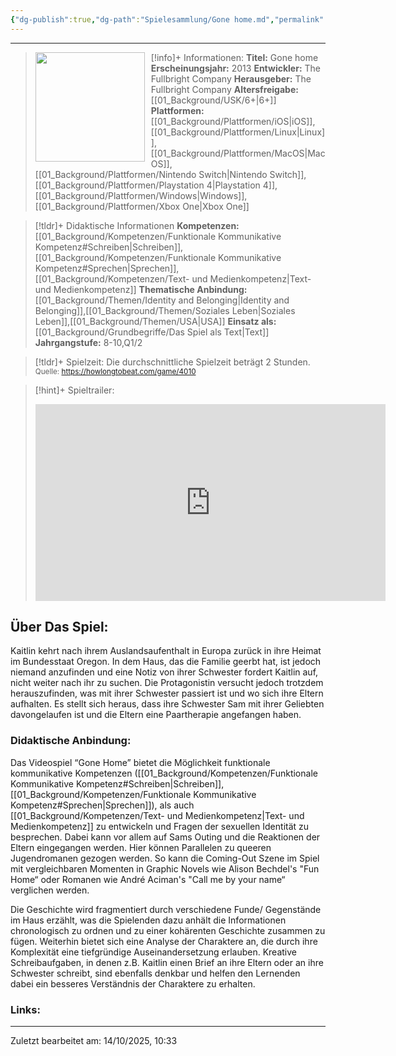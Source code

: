 ```yaml
---
{"dg-publish":true,"dg-path":"Spielesammlung/Gone home.md","permalink":"/spielesammlung/gone-home/","noteIcon":"1"}
---
```


---
>[!info]+ Informationen:
><img src="https://cdn1.epicgames.com/epic/offer/EGS_GoneHome_TheFullbrightCompany_S4-510x680-3f3615932db3d3822e5f5da78b2dcd74.jpg" style="float:left;height:175px;padding-right:10px">**Titel:** Gone home
>**Erscheinungsjahr:** 2013
>**Entwickler:** The Fullbright Company
>**Herausgeber:** The Fullbright Company
>**Altersfreigabe:** [[01_Background/USK/6+\|6+]]
>**Plattformen:** [[01_Background/Plattformen/iOS\|iOS]],[[01_Background/Plattformen/Linux\|Linux]],[[01_Background/Plattformen/MacOS\|MacOS]],[[01_Background/Plattformen/Nintendo Switch\|Nintendo Switch]],[[01_Background/Plattformen/Playstation 4\|Playstation 4]],[[01_Background/Plattformen/Windows\|Windows]],[[01_Background/Plattformen/Xbox One\|Xbox One]]

>[!tldr]+ Didaktische Informationen
>**Kompetenzen:** [[01_Background/Kompetenzen/Funktionale Kommunikative Kompetenz#Schreiben\|Schreiben]],[[01_Background/Kompetenzen/Funktionale Kommunikative Kompetenz#Sprechen\|Sprechen]],[[01_Background/Kompetenzen/Text- und Medienkompetenz\|Text- und Medienkompetenz]]
>**Thematische Anbindung:** [[01_Background/Themen/Identity and Belonging\|Identity and Belonging]],[[01_Background/Themen/Soziales Leben\|Soziales Leben]],[[01_Background/Themen/USA\|USA]]
>**Einsatz als:** [[01_Background/Grundbegriffe/Das Spiel als Text\|Text]]
>**Jahrgangstufe:** 8-10,Q1/2

>[!tldr]+ Spielzeit: 
>Die durchschnittliche Spielzeit beträgt 2 Stunden.  
><sub>Quelle: https://howlongtobeat.com/game/4010</sub>

>[!hint]+ Spieltrailer:
><iframe width="560" height="315" src="https://www.youtube.com/embed/x5KJzLsyfBI?si=Jjtk8V0eSxAKttlT" title="YouTube video player" frameborder="0" allow="accelerometer; autoplay; clipboard-write; encrypted-media; gyroscope; picture-in-picture; web-share" referrerpolicy="strict-origin-when-cross-origin" allowfullscreen></iframe>


## Über Das Spiel:
Kaitlin kehrt nach ihrem Auslandsaufenthalt in Europa zurück in ihre Heimat im Bundesstaat Oregon. In dem Haus, das die Familie geerbt hat, ist jedoch niemand anzufinden und eine Notiz von ihrer Schwester fordert Kaitlin auf, nicht weiter nach ihr zu suchen. Die Protagonistin versucht jedoch trotzdem herauszufinden, was mit ihrer Schwester passiert ist und wo sich ihre Eltern aufhalten. Es stellt sich heraus, dass ihre Schwester Sam mit ihrer Geliebten davongelaufen ist und die Eltern eine Paartherapie angefangen haben. 
### Didaktische Anbindung:
Das Videospiel “Gone Home” bietet die Möglichkeit  funktionale kommunikative Kompetenzen ([[01_Background/Kompetenzen/Funktionale Kommunikative Kompetenz#Schreiben\|Schreiben]], [[01_Background/Kompetenzen/Funktionale Kommunikative Kompetenz#Sprechen\|Sprechen]]), als auch [[01_Background/Kompetenzen/Text- und Medienkompetenz\|Text- und Medienkompetenz]] zu entwickeln und  Fragen der sexuellen Identität zu besprechen. Dabei kann vor allem auf Sams Outing und die Reaktionen der Eltern eingegangen werden. Hier können Parallelen zu queeren Jugendromanen gezogen werden. So kann die Coming-Out Szene im Spiel mit vergleichbaren Momenten in Graphic Novels wie Alison Bechdel's "Fun Home“ oder Romanen wie André Aciman's "Call me by your name“ verglichen werden.

Die Geschichte wird fragmentiert durch verschiedene Funde/ Gegenstände im Haus erzählt, was die Spielenden dazu anhält die Informationen chronologisch zu ordnen und zu einer kohärenten Geschichte zusammen zu fügen. Weiterhin bietet sich eine Analyse der Charaktere an, die durch ihre Komplexität eine tiefgründige Auseinandersetzung erlauben. Kreative Schreibaufgaben, in denen z.B. Kaitlin einen Brief an ihre Eltern oder an ihre Schwester schreibt, sind ebenfalls denkbar und helfen den Lernenden dabei ein besseres Verständnis der Charaktere zu erhalten. 
### Links:

---
Zuletzt bearbeitet am: 14/10/2025, 10:33